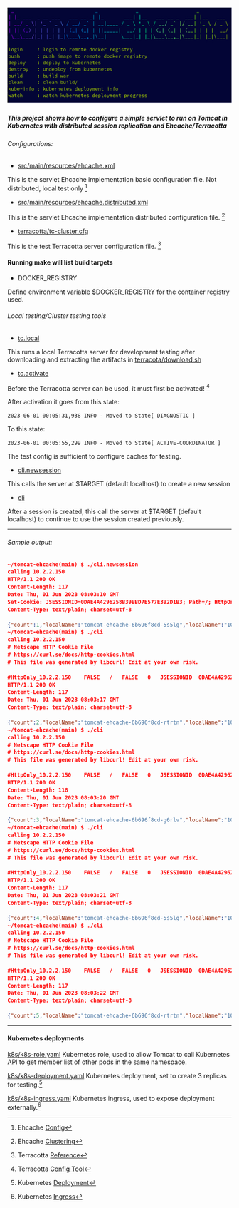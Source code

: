 # ![tomcat ehcache](tomcat-ehcache.jpg)                                                 

##### This project shows how to configure a simple servlet to run on Tomcat in Kubernetes with distributed session replication and Ehcache/Terracotta

###### Configurations:
 - [src/main/resources/ehcache.xml](src/main/resources/ehcache.xml)
  
This is the servlet Ehcache implementation basic configuration file. Not distributed, local test only [^1]

 - [src/main/resources/ehcache.distributed.xml](src/main/resources/ehcache.distributed.xml) 

This is the servlet Ehcache implementation distributed configuration file. [^2]

 - [terracotta/tc-cluster.cfg](terracotta/tc-cluster.cfg) 

This is the test Terracotta server configuration file. [^3]

#### Running make will list build targets

- DOCKER_REGISTRY 

Define environment variable $DOCKER_REGISTRY for the container registry used.

###### Local testing/Cluster testing tools

- [tc.local](tc.local)

This runs a local Terracotta server for development testing after downloading and extracting the artifacts in [terracota/download.sh](terracota/download.sh)

- [tc.activate](tc.activate)
  
Before the Terracotta server can be used, it must first be activated! [^4]

After activation it goes from this state:
```log
2023-06-01 00:05:31,938 INFO - Moved to State[ DIAGNOSTIC ]
```
To this state:
```log
2023-06-01 00:05:55,299 INFO - Moved to State[ ACTIVE-COORDINATOR ]
```
The test config is sufficient to configure caches for testing.

- [cli.newsession](cli.newsession)
  
This calls the server at $TARGET (default localhost) to create a new session

- [cli](cli)

After a session is created, this call the server at $TARGET (default localhost) to continue to use the session created previously.

---
###### Sample output:
```json
~/tomcat-ehcache(main) $ ./cli.newsession 
calling 10.2.2.150
HTTP/1.1 200 OK
Content-Length: 117
Date: Thu, 01 Jun 2023 08:03:10 GMT
Set-Cookie: JSESSIONID=0DAE4A4296258B39BBD7E577E392D1B3; Path=/; HttpOnly
Content-Type: text/plain; charset=utf-8

{"count":1,"localName":"tomcat-ehcache-6b696f8cd-5s5lg","localName":"10.42.3.7","localPort":"8080","cachedEntry":"1"}
~/tomcat-ehcache(main) $ ./cli
calling 10.2.2.150
# Netscape HTTP Cookie File
# https://curl.se/docs/http-cookies.html
# This file was generated by libcurl! Edit at your own risk.

#HttpOnly_10.2.2.150	FALSE	/	FALSE	0	JSESSIONID	0DAE4A4296258B39BBD7E577E392D1B3
HTTP/1.1 200 OK
Content-Length: 117
Date: Thu, 01 Jun 2023 08:03:17 GMT
Content-Type: text/plain; charset=utf-8

{"count":2,"localName":"tomcat-ehcache-6b696f8cd-rtrtn","localName":"10.42.1.9","localPort":"8080","cachedEntry":"2"}
~/tomcat-ehcache(main) $ ./cli
calling 10.2.2.150
# Netscape HTTP Cookie File
# https://curl.se/docs/http-cookies.html
# This file was generated by libcurl! Edit at your own risk.

#HttpOnly_10.2.2.150	FALSE	/	FALSE	0	JSESSIONID	0DAE4A4296258B39BBD7E577E392D1B3
HTTP/1.1 200 OK
Content-Length: 118
Date: Thu, 01 Jun 2023 08:03:20 GMT
Content-Type: text/plain; charset=utf-8

{"count":3,"localName":"tomcat-ehcache-6b696f8cd-g6rlv","localName":"10.42.2.11","localPort":"8080","cachedEntry":"3"}
~/tomcat-ehcache(main) $ ./cli
calling 10.2.2.150
# Netscape HTTP Cookie File
# https://curl.se/docs/http-cookies.html
# This file was generated by libcurl! Edit at your own risk.

#HttpOnly_10.2.2.150	FALSE	/	FALSE	0	JSESSIONID	0DAE4A4296258B39BBD7E577E392D1B3
HTTP/1.1 200 OK
Content-Length: 117
Date: Thu, 01 Jun 2023 08:03:21 GMT
Content-Type: text/plain; charset=utf-8

{"count":4,"localName":"tomcat-ehcache-6b696f8cd-5s5lg","localName":"10.42.3.7","localPort":"8080","cachedEntry":"4"}
~/tomcat-ehcache(main) $ ./cli
calling 10.2.2.150
# Netscape HTTP Cookie File
# https://curl.se/docs/http-cookies.html
# This file was generated by libcurl! Edit at your own risk.

#HttpOnly_10.2.2.150	FALSE	/	FALSE	0	JSESSIONID	0DAE4A4296258B39BBD7E577E392D1B3
HTTP/1.1 200 OK
Content-Length: 117
Date: Thu, 01 Jun 2023 08:03:22 GMT
Content-Type: text/plain; charset=utf-8

{"count":5,"localName":"tomcat-ehcache-6b696f8cd-rtrtn","localName":"10.42.1.9","localPort":"8080","cachedEntry":"5"}

```
---
#### Kubernetes deployments
[k8s/k8s-role.yaml](k8s/k8s-role.yaml)
Kubernetes role, used to allow Tomcat to call Kubernetes API to get member list of other pods in the same namespace.

[k8s/k8s-deployment.yaml](k8s/k8s-deployment.yaml) 
Kubernetes deployment, set to create 3 replicas for testing.[^5]

[k8s/k8s-ingress.yaml](k8s/k8s-ingress.yaml) 
Kubernetes ingress, used to expose deployment externally.[^6]

[^1]: Ehcache [Config](https://www.ehcache.org/documentation/3.10/107.html)

[^2]: Ehcache [Clustering](https://www.ehcache.org/documentation/3.10/clustered-cache.html)

[^3]: Terracotta [Reference](https://documentation.softwareag.com/terracotta/terracotta_10-11/webhelp/index.html)

[^4]: Terracotta [Config Tool](https://documentation.softwareag.com/terracotta/terracotta_10-11/webhelp/index.html#page/terracotta-db-webhelp%2Fco-srv_config_intro.html%23)

[^5]: Kubernetes [Deployment](https://kubernetes.io/docs/concepts/workloads/controllers/deployment/)

[^6]: Kubernetes [Ingress](https://kubernetes.io/docs/concepts/services-networking/ingress/)


